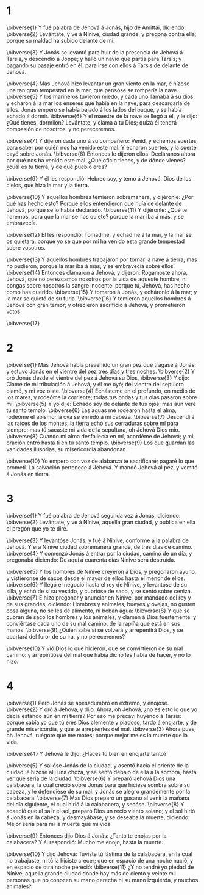 # 1 
\bibverse{1} Y fué palabra de Jehová á Jonás, hijo de Amittai, diciendo: \bibverse{2} Levántate, y ve á Nínive, ciudad grande, y pregona contra ella; porque su maldad ha subido delante de mí. 

\bibverse{3} Y Jonás se levantó para huir de la presencia de Jehová á Tarsis, y descendió á Joppe; y halló un navío que partía para Tarsis; y pagando su pasaje entró en él, para irse con ellos á Tarsis de delante de Jehová. 

\bibverse{4} Mas Jehová hizo levantar un gran viento en la mar, é hízose una tan gran tempestad en la mar, que pensóse se rompería la nave. \bibverse{5} Y los marineros tuvieron miedo, y cada uno llamaba á su dios: y echaron á la mar los enseres que había en la nave, para descargarla de ellos. Jonás empero se había bajado á los lados del buque, y se había echado á dormir. \bibverse{6} Y el maestre de la nave se llegó á él, y le dijo: ¿Qué tienes, dormilón? Levántate, y clama á tu Dios; quizá él tendrá compasión de nosotros, y no pereceremos. 

\bibverse{7} Y dijeron cada uno á su compañero: Venid, y echemos suertes, para saber por quién nos ha venido este mal. Y echaron suertes, y la suerte cayó sobre Jonás. \bibverse{8} Entonces le dijeron ellos: Decláranos ahora por qué nos ha venido este mal. ¿Qué oficio tienes, y de dónde vienes? ¿cuál es tu tierra, y de qué pueblo eres? 

\bibverse{9} Y él les respondió: Hebreo soy, y temo á Jehová, Dios de los cielos, que hizo la mar y la tierra. 

\bibverse{10} Y aquellos hombres temieron sobremanera, y dijéronle: ¿Por qué has hecho esto? Porque ellos entendieron que huía de delante de Jehová, porque se lo había declarado. \bibverse{11} Y dijéronle: ¿Qué te haremos, para que la mar se nos quiete? porque la mar iba á más, y se embravecía. 

\bibverse{12} El les respondió: Tomadme, y echadme á la mar, y la mar se os quietará: porque yo sé que por mí ha venido esta grande tempestad sobre vosotros. 

\bibverse{13} Y aquellos hombres trabajaron por tornar la nave á tierra; mas no pudieron, porque la mar iba á más, y se embravecía sobre ellos. \bibverse{14} Entonces clamaron á Jehová, y dijeron: Rogámoste ahora, Jehová, que no perezcamos nosotros por la vida de aqueste hombre, ni pongas sobre nosotros la sangre inocente: porque tú, Jehová, has hecho como has querido. \bibverse{15} Y tomaron á Jonás, y echáronlo á la mar; y la mar se quietó de su furia. \bibverse{16} Y temieron aquellos hombres á Jehová con gran temor; y ofrecieron sacrificio á Jehová, y prometieron votos. 

\bibverse{17} 

# 2 
\bibverse{1} Mas Jehová había prevenido un gran pez que tragase á Jonás: y estuvo Jonás en el vientre del pez tres días y tres noches. \bibverse{2} Y oró Jonás desde el vientre del pez á Jehová su Dios, \bibverse{3} Y dijo: Clamé de mi tribulación á Jehová, y él me oyó; del vientre del sepulcro clamé, y mi voz oiste. \bibverse{4} Echásteme en el profundo, en medio de los mares, y rodeóme la corriente; todas tus ondas y tus olas pasaron sobre mí. \bibverse{5} Y yo dije: Echado soy de delante de tus ojos: mas aun veré tu santo templo. \bibverse{6} Las aguas me rodearon hasta el alma, rodeóme el abismo; la ova se enredó á mi cabeza. \bibverse{7} Descendí á las raíces de los montes; la tierra echó sus cerraduras sobre mí para siempre: mas tú sacaste mi vida de la sepultura, oh Jehová Dios mío. \bibverse{8} Cuando mi alma desfallecía en mí, acordéme de Jehová; y mi oración entró hasta ti en tu santo templo. \bibverse{9} Los que guardan las vanidades ilusorias, su misericordia abandonan. 

\bibverse{10} Yo empero con voz de alabanza te sacrificaré; pagaré lo que prometí. La salvación pertenece á Jehová. Y mandó Jehová al pez, y vomitó á Jonás en tierra. 

# 3 
\bibverse{1} Y fué palabra de Jehová segunda vez á Jonás, diciendo: \bibverse{2} Levántate, y ve á Nínive, aquella gran ciudad, y publica en ella el pregón que yo te diré. 

\bibverse{3} Y levantóse Jonás, y fué á Nínive, conforme á la palabra de Jehová. Y era Nínive ciudad sobremanera grande, de tres días de camino. \bibverse{4} Y comenzó Jonás á entrar por la ciudad, camino de un día, y pregonaba diciendo: De aquí á cuarenta días Nínive será destruída. 

\bibverse{5} Y los hombres de Nínive creyeron á Dios, y pregonaron ayuno, y vistiéronse de sacos desde el mayor de ellos hasta el menor de ellos. \bibverse{6} Y llegó el negocio hasta el rey de Nínive, y levantóse de su silla, y echó de sí su vestido, y cubrióse de saco, y se sentó sobre ceniza. \bibverse{7} E hizo pregonar y anunciar en Nínive, por mandado del rey y de sus grandes, diciendo: Hombres y animales, bueyes y ovejas, no gusten cosa alguna, no se les dé alimento, ni beban agua: \bibverse{8} Y que se cubran de saco los hombres y los animales, y clamen á Dios fuertemente: y conviértase cada uno de su mal camino, de la rapiña que está en sus manos. \bibverse{9} ¿Quién sabe si se volverá y arrepentirá Dios, y se apartará del furor de su ira, y no pereceremos? 

\bibverse{10} Y vió Dios lo que hicieron, que se convirtieron de su mal camino: y arrepintióse del mal que había dicho les había de hacer, y no lo hizo. 

# 4 
\bibverse{1} Pero Jonás se apesadumbró en extremo, y enojóse. \bibverse{2} Y oró á Jehová, y dijo: Ahora, oh Jehová, ¿no es esto lo que yo decía estando aún en mi tierra? Por eso me precaví huyendo á Tarsis: porque sabía yo que tú eres Dios clemente y piadoso, tardo á enojarte, y de grande misericordia, y que te arrepientes del mal. \bibverse{3} Ahora pues, oh Jehová, ruégote que me mates; porque mejor me es la muerte que la vida. 

\bibverse{4} Y Jehová le dijo: ¿Haces tú bien en enojarte tanto? 

\bibverse{5} Y salióse Jonás de la ciudad, y asentó hacia el oriente de la ciudad, é hízose allí una choza, y se sentó debajo de ella á la sombra, hasta ver qué sería de la ciudad. \bibverse{6} Y preparó Jehová Dios una calabacera, la cual creció sobre Jonás para que hiciese sombra sobre su cabeza, y le defendiese de su mal: y Jonás se alegró grandemente por la calabacera. \bibverse{7} Mas Dios preparó un gusano al venir la mañana del día siguiente, el cual hirió á la calabacera, y secóse. \bibverse{8} Y acaeció que al salir el sol, preparó Dios un recio viento solano; y el sol hirió á Jonás en la cabeza, y desmayábase, y se deseaba la muerte, diciendo: Mejor sería para mí la muerte que mi vida. 

\bibverse{9} Entonces dijo Dios á Jonás: ¿Tanto te enojas por la calabacera? Y él respondió: Mucho me enojo, hasta la muerte. 

\bibverse{10} Y dijo Jehová: Tuviste tú lástima de la calabacera, en la cual no trabajaste, ni tú la hiciste crecer; que en espacio de una noche nació, y en espacio de otra noche pereció: \bibverse{11} ¿Y no tendré yo piedad de Nínive, aquella grande ciudad donde hay más de ciento y veinte mil personas que no conocen su mano derecha ni su mano izquierda, y muchos animales? 